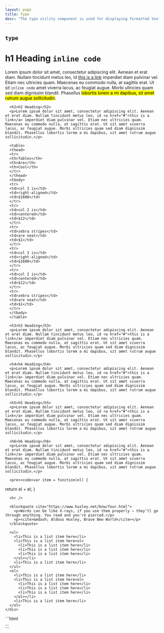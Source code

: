 ```yaml
---
layout: page
title: Type
desc: "The type utility component is used for displaying formatted text like you would see in a blog post or document."
---
```


<h2 class="h2"><code>type</code></h2>

<div class="demo grid grid_md">
  <div class="demo__render grid__item">
    <div class="type">
      <h1>h1 Heading <code>inline code</code></h1>
      <p>Lorem ipsum dolor sit amet, consectetur adipiscing elit. Aenean et erat diam. Nullam tincidunt metus leo, id <a href="#">this is a link</a> imperdiet diam pulvinar vel. Etiam nec ultricies quam. Maecenas eu commodo nulla, at sagittis erat. Ut sit <code>inline code</code> amet viverra lacus, ac feugiat augue. Morbi ultricies quam sed diam dignissim blandit. Phasellus <mark>lobortis lorem a mi dapibus, sit amet rutrum augue sollicitudin</mark>.</p>

      <h2>h2 Heading</h2>
      <p>Lorem ipsum dolor sit amet, consectetur adipiscing elit. Aenean et erat diam. Nullam tincidunt metus leo, id <a href="#">this is a link</a> imperdiet diam pulvinar vel. Etiam nec ultricies quam. Maecenas eu commodo nulla, at sagittis erat. Ut sit amet viverra lacus, ac feugiat augue. Morbi ultricies quam sed diam dignissim blandit. Phasellus lobortis lorem a mi dapibus, sit amet rutrum augue sollicitudin.</p>

      <table>
      <thead>
      <tr>
      <th>Tables</th>
      <th>Are</th>
      <th>Cool</th>
      </tr>
      </thead>
      <tbody>
      <tr>
      <td>col 3 is</td>
      <td>right-aligned</td>
      <td>$1600</td>
      </tr>
      <tr>
      <td>col 2 is</td>
      <td>centered</td>
      <td>$12</td>
      </tr>
      <tr>
      <td>zebra stripes</td>
      <td>are neat</td>
      <td>$1</td>
      </tr>
      <tr>
      <td>col 3 is</td>
      <td>right-aligned</td>
      <td>$1600</td>
      </tr>
      <tr>
      <td>col 2 is</td>
      <td>centered</td>
      <td>$12</td>
      </tr>
      <tr>
      <td>zebra stripes</td>
      <td>are neat</td>
      <td>$1</td>
      </tr>
      </tbody>
      </table>

      <h3>h3 Heading</h3>
      <p>Lorem ipsum dolor sit amet, consectetur adipiscing elit. Aenean et erat diam. Nullam tincidunt metus leo, id <a href="#">this is a link</a> imperdiet diam pulvinar vel. Etiam nec ultricies quam. Maecenas eu commodo nulla, at sagittis erat. Ut sit amet viverra lacus, ac feugiat augue. Morbi ultricies quam sed diam dignissim blandit. Phasellus lobortis lorem a mi dapibus, sit amet rutrum augue sollicitudin.</p>

      <h4>h4 Heading</h4>
      <p>Lorem ipsum dolor sit amet, consectetur adipiscing elit. Aenean et erat diam. Nullam tincidunt metus leo, id <a href="#">this is a link</a> imperdiet diam pulvinar vel. Etiam nec ultricies quam. Maecenas eu commodo nulla, at sagittis erat. Ut sit amet viverra lacus, ac feugiat augue. Morbi ultricies quam sed diam dignissim blandit. Phasellus lobortis lorem a mi dapibus, sit amet rutrum augue sollicitudin.</p>

      <h5>h5 Heading</h5>
      <p>Lorem ipsum dolor sit amet, consectetur adipiscing elit. Aenean et erat diam. Nullam tincidunt metus leo, id <a href="#">this is a link</a> imperdiet diam pulvinar vel. Etiam nec ultricies quam. Maecenas eu commodo nulla, at sagittis erat. Ut sit amet viverra lacus, ac feugiat augue. Morbi ultricies quam sed diam dignissim blandit. Phasellus lobortis lorem a mi dapibus, sit amet rutrum augue sollicitudin.</p>

      <h6>h6 Heading</h6>
      <p>Lorem ipsum dolor sit amet, consectetur adipiscing elit. Aenean et erat diam. Nullam tincidunt metus leo, id <a href="#">this is a link</a> imperdiet diam pulvinar vel. Etiam nec ultricies quam. Maecenas eu commodo nulla, at sagittis erat. Ut sit amet viverra lacus, ac feugiat augue. Morbi ultricies quam sed diam dignissim blandit. Phasellus lobortis lorem a mi dapibus, sit amet rutrum augue sollicitudin.</p>

      <pre><code>var item = function(el) {
  return el + el;
}</code></pre>

      <hr />

      <blockquote cite="https://www.huxley.net/bnw/four.html">
        <p>Words can be like X-rays, if you use them properly – they'll go through anything. You read and you're pierced.</p>
        <p><cite>&mdash; Aldous Huxley, Brave New World</cite></p>
      </blockquote>

      <ul>
        <li>This is a list item here</li>
        <li>This is a list item here<ul>
          <li>This is a list item here</li>
          <li>This is a list item here</li>
          <li>This is a list item here</li>
        </ul></li>
        <li>This is a list item here</li>
      </ul>
      <ol>
        <li>This is a list item here</li>
        <li>This is a list item here<ol>
          <li>This is a list item here</li>
          <li>This is a list item here</li>
          <li>This is a list item here</li>
        </ol></li>
        <li>This is a list item here</li>
      </ol>
    </div>
  </div>
  <div class="grid__item size_6">
  <div class="demo__code" markdown="1">
```html
<div class="type">
  ...
</div>
```
  </div>
  </div>
</div>
